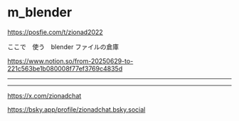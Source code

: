 # m_blender


https://posfie.com/t/zionad2022


ここで　使う　blender ファイルの倉庫

https://www.notion.so/from-20250629-to-221c563be1b080008f77ef3769c4835d

<hr>

<hr>


https://x.com/zionadchat

https://bsky.app/profile/zionadchat.bsky.social








